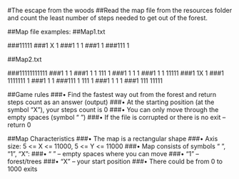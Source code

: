 #The escape from the woods
##Read the map file from the resources folder and count the least number of steps needed to get out of the forest.

##Map file examples:
##Map1.txt

###11111
###1 X 1
###1 1 1
###1   1
###111 1

##Map2.txt

###11111111111
###1     1   1
###1 1 1 111 1
###1 1 1     1
###1 1 1 11111
###1   1X    1
###1 1111111 1
###1   1     1
###111 1 111 1
###1   1 1   1
###1 111 11111

##Game rules
###• Find the fastest way out from the forest and return steps count as an answer (output)
###• At the starting position (at the symbol “X”), your steps count is 0
###• You can only move through the empty spaces (symbol “ ”)
###• If the file is corrupted or there is no exit – return 0

##Map Characteristics
###• The map is a rectangular shape
###• Axis size: 5 <= X <= 11000, 5 <= Y <= 11000
###• Map consists of symbols “ ”, “1”, “X”:
###• “ ” – empty spaces where you can move
###• “1” – forest/trees
###• “X” – your start position
###• There could be from 0 to 1000 exits